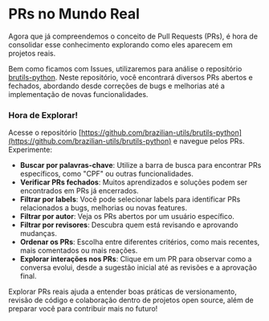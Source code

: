 # PRs no Mundo Real

Agora que já compreendemos o conceito de Pull Requests (PRs), é hora de consolidar esse conhecimento explorando como eles aparecem em projetos reais.

Bem como ficamos com Issues, utilizaremos para análise o repositório [brutils-python](https://github.com/brazilian-utils/brutils-python). Neste repositório, você encontrará diversos PRs abertos e fechados, abordando desde correções de bugs e melhorias até a implementação de novas funcionalidades.

### Hora de Explorar!

Acesse o repositório [https://github.com/brazilian-utils/brutils-python](https://github.com/brazilian-utils/brutils-python) e navegue pelos PRs. Experimente:

* **Buscar por palavras-chave**: Utilize a barra de busca para encontrar PRs específicos, como "CPF" ou outras funcionalidades.
* **Verificar PRs fechados**: Muitos aprendizados e soluções podem ser encontrados em PRs já encerrados.
* **Filtrar por labels**: Você pode selecionar labels para identificar PRs relacionados a bugs, melhorias ou novas features.
* **Filtrar por autor**: Veja os PRs abertos por um usuário específico.
* **Filtrar por revisores**: Descubra quem está revisando e aprovando mudanças.
* **Ordenar os PRs**: Escolha entre diferentes critérios, como mais recentes, mais comentados ou mais reações.
* **Explorar interações nos PRs**: Clique em um PR para observar como a conversa evolui, desde a sugestão inicial até as revisões e a aprovação final.

Explorar PRs reais ajuda a entender boas práticas de versionamento, revisão de código e colaboração dentro de projetos open source, além de preparar você para contribuir mais no futuro!
